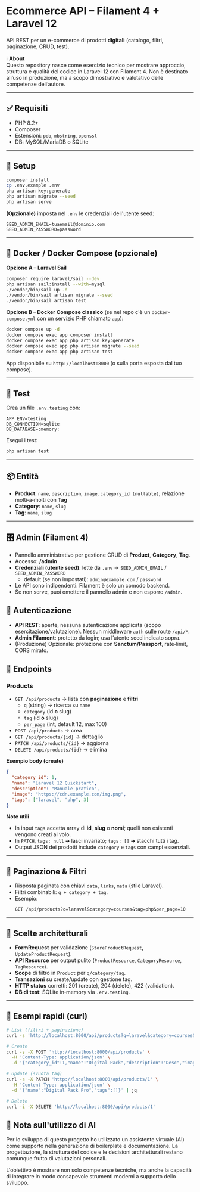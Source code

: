 # Ecommerce API – Filament 4 + Laravel 12

API REST per un e-commerce di prodotti **digitali** (catalogo, filtri, paginazione, CRUD, test).

ℹ️ **About**  
Questo repository nasce come esercizio tecnico per mostrare approccio, struttura e qualità del codice in Laravel 12 con Filament 4. 
Non è destinato all’uso in produzione, ma a scopo dimostrativo e valutativo delle competenze dell’autore.

---

## ✅ Requisiti

- PHP 8.2+
- Composer
- Estensioni: `pdo`, `mbstring`, `openssl`
- DB: MySQL/MariaDB o SQLite

---

## 🚀 Setup

```bash
composer install
cp .env.example .env
php artisan key:generate
php artisan migrate --seed
php artisan serve
```

**(Opzionale)** imposta nel `.env` le credenziali dell'utente seed:
```
SEED_ADMIN_EMAIL=tuaemail@dominio.com
SEED_ADMIN_PASSWORD=password
```

---

## 🐳 Docker / Docker Compose (opzionale)

**Opzione A – Laravel Sail**

```bash
composer require laravel/sail --dev
php artisan sail:install --with=mysql
./vendor/bin/sail up -d
./vendor/bin/sail artisan migrate --seed
./vendor/bin/sail artisan test
```

**Opzione B – Docker Compose classico** (se nel repo c'è un `docker-compose.yml` con un servizio PHP chiamato `app`):

```bash
docker compose up -d
docker compose exec app composer install
docker compose exec app php artisan key:generate
docker compose exec app php artisan migrate --seed
docker compose exec app php artisan test
```

App disponibile su `http://localhost:8000` (o sulla porta esposta dal tuo compose).

---

## 🧪 Test

Crea un file `.env.testing` con:

```
APP_ENV=testing
DB_CONNECTION=sqlite
DB_DATABASE=:memory:
```

Esegui i test:

```bash
php artisan test
```

---

## 📦 Entità

- **Product**: `name`, `description`, `image`, `category_id (nullable)`, relazione molti‑a‑molti con **Tag**
- **Category**: `name`, `slug`
- **Tag**: `name`, `slug`

---

## 🎛 Admin (Filament 4)

- Pannello amministrativo per gestione CRUD di **Product**, **Category**, **Tag**.
- Accesso: **/admin**
- **Credenziali (utente seed)**: lette da `.env` → `SEED_ADMIN_EMAIL` / `SEED_ADMIN_PASSWORD`  
  - default (se non impostati): `admin@example.com` / `password`
- Le API sono indipendenti: Filament è solo un comodo backend.
- Se non serve, puoi omettere il pannello admin e non esporre `/admin`.

## 🔐 Autenticazione

- **API REST**: aperte, nessuna autenticazione applicata (scopo esercitazione/valutazione). Nessun middleware `auth` sulle route `/api/*`.
- **Admin Filament**: protetto da login; usa l’utente seed indicato sopra.
- (Produzione) Opzionale: protezione con **Sanctum/Passport**, rate‑limit, CORS mirato.

## 📡 Endpoints

### Products

- `GET /api/products` → lista con **paginazione** e **filtri**
  - `q` (string) → ricerca su `name`
  - `category` (id **o** slug)
  - `tag` (id **o** slug)
  - `per_page` (int, default 12, max 100)
- `POST /api/products` → crea
- `GET /api/products/{id}` → dettaglio
- `PATCH /api/products/{id}` → aggiorna
- `DELETE /api/products/{id}` → elimina

**Esempio body (create)**

```json
{
  "category_id": 1,
  "name": "Laravel 12 Quickstart",
  "description": "Manuale pratico",
  "image": "https://cdn.example.com/img.png",
  "tags": ["laravel", "php", 3]
}
```

**Note utili**

- In input `tags` accetta array di **id**, **slug** o **nomi**; quelli non esistenti vengono creati al volo.
- In `PATCH`, `tags: null` ➜ lasci invariato; `tags: []` ➜ stacchi tutti i tag.
- Output JSON dei prodotti include `category` e `tags` con campi essenziali.

---

## 🔎 Paginazione & Filtri

- Risposta paginata con chiavi `data`, `links`, `meta` (stile Laravel).
- Filtri combinabili: `q + category + tag`.
- Esempio:
  ```
  GET /api/products?q=laravel&category=courses&tag=php&per_page=10
  ```

---

## 🧱 Scelte architetturali

- **FormRequest** per validazione (`StoreProductRequest`, `UpdateProductRequest`).
- **API Resource** per output pulito (`ProductResource`, `CategoryResource`, `TagResource`).
- **Scope** di filtro in `Product` per `q/category/tag`.
- **Transazioni** su create/update con gestione tag.
- **HTTP status** corretti: 201 (create), 204 (delete), 422 (validation).
- **DB di test**: SQLite in‑memory via `.env.testing`.

---

## 🧰 Esempi rapidi (curl)

```bash
# List (filtri + paginazione)
curl -s 'http://localhost:8000/api/products?q=laravel&category=courses&tag=php&per_page=10' | jq

# Create
curl -s -X POST 'http://localhost:8000/api/products' \
  -H 'Content-Type: application/json' \
  -d '{"category_id":1,"name":"Digital Pack","description":"Desc","image":"https://example.test/img.png","tags":["php","backend"]}' | jq

# Update (svuota tag)
curl -s -X PATCH 'http://localhost:8000/api/products/1' \
  -H 'Content-Type: application/json' \
  -d '{"name":"Digital Pack Pro","tags":[]}' | jq

# Delete
curl -i -X DELETE 'http://localhost:8000/api/products/1'
```

## 🤖 Nota sull'utilizzo di AI

Per lo sviluppo di questo progetto ho utilizzato un assistente virtuale (AI) come supporto nella generazione di boilerplate e documentazione. La progettazione, la struttura del codice e le decisioni architetturali restano comunque frutto di valutazioni personali.  

L'obiettivo è mostrare non solo competenze tecniche, ma anche la capacità di integrare in modo consapevole strumenti moderni a supporto dello sviluppo.